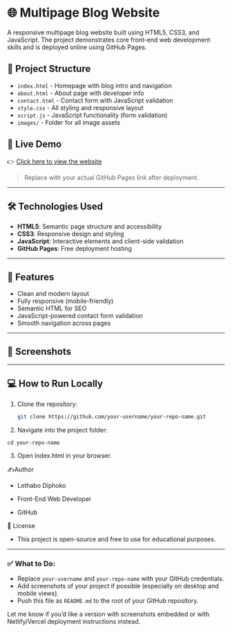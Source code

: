 # 🌐 Multipage Blog Website

A responsive multipage blog website built using HTML5, CSS3, and JavaScript. The project demonstrates core front-end web development skills and is deployed online using GitHub Pages.

## 📂 Project Structure

- `index.html` - Homepage with blog intro and navigation
- `about.html` - About page with developer info
- `contact.html` - Contact form with JavaScript validation
- `style.css` - All styling and responsive layout
- `script.js` - JavaScript functionality (form validation)
- `images/` - Folder for all image assets

## 🚀 Live Demo

👉 [Click here to view the website](https://lethabo-logic.github.io/my-website/) 

> Replace with your actual GitHub Pages link after deployment.

---

## 🛠️ Technologies Used

- **HTML5**: Semantic page structure and accessibility
- **CSS3**: Responsive design and styling
- **JavaScript**: Interactive elements and client-side validation
- **GitHub Pages**: Free deployment hosting

---

## 📱 Features

- Clean and modern layout
- Fully responsive (mobile-friendly)
- Semantic HTML for SEO
- JavaScript-powered contact form validation
- Smooth navigation across pages

---

## 📸 Screenshots



---

## 💻 How to Run Locally

1. Clone the repository:
   ```bash
   git clone https://github.com/your-username/your-repo-name.git

2. Navigate into the project folder:
```
cd your-repo-name
```
3. Open index.html in your browser.



✍️Author

- Lethabo Diphoko
  
- Front-End Web Developer
  
- GitHub

📄 License


- This project is open-source and free to use for educational purposes.

---

### ✅ What to Do:
- Replace `your-username` and `your-repo-name` with your GitHub credentials.
- Add screenshots of your project if possible (especially on desktop and mobile views).
- Push this file as `README.md` to the root of your GitHub repository.

Let me know if you’d like a version with screenshots embedded or with Netlify/Vercel deployment instructions instead.
